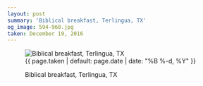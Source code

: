 ```yaml
---
layout: post
summary: 'Biblical breakfast, Terlingua, TX'
og_image: 594-960.jpg
taken: December 19, 2016
---
```


<figure class="post">
 <img alt="Biblical breakfast, Terlingua, TX" sizes="(min-width: 700px) 50vw, calc(100vw - 2rem)" src="{{ site.assets_url }}/594-480.jpg" srcset="{{ site.assets_url }}/594-240.jpg 240w, {{ site.assets_url }}/594-480.jpg 480w, {{ site.assets_url }}/594-720.jpg 720w, {{ site.assets_url }}/594-960.jpg 960w"/>
 <figcaption>
  <time>
   {{ page.taken | default: page.date | date: "%B %-d, %Y" }}
  </time>
  <p>
   Biblical breakfast, Terlingua, TX
  </p>
 </figcaption>
</figure>
